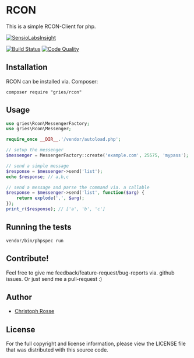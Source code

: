 RCON
========

This is a simple RCON-Client for php.

[![SensioLabsInsight](https://insight.sensiolabs.com/projects/49b6b2b4-06a6-40c3-af3f-a921e790e0c6/big.png)](https://insight.sensiolabs.com/projects/49b6b2b4-06a6-40c3-af3f-a921e790e0c6)

[![Build Status](https://travis-ci.org/gries/rcon.png?branch=master)](https://travis-ci.org/gries/rcon)
[![Code Quality](https://scrutinizer-ci.com/g/gries/rcon/badges/quality-score.png?b=master)](https://scrutinizer-ci.com/g/gries/rcon/)

Installation
------------

RCON can be installed via. Composer:

    composer require "gries/rcon"

Usage
-----------
```php
use gries\Rcon\MessengerFactory;
use gries\Rcon\Messenger;

require_once __DIR__.'/vendor/autoload.php';

// setup the messenger
$messenger = MessengerFactory::create('example.com', 25575, 'mypass');

// send a simple message
$response = $messenger->send('list');
echo $response; // a,b,c

// send a message and parse the command via. a callable
$response = $messenger->send('list', function($arg) {
    return explode(',', $arg);
});
print_r($response); // ['a', 'b', 'c']
```
Running the tests
-----------------
    vendor/bin/phpspec run

Contribute!
-----------
Feel free to give me feedback/feature-request/bug-reports via. github issues.
Or just send me a pull-request :)


Author
------

- [Christoph Rosse](http://twitter.com/griesx)

License
-------

For the full copyright and license information, please view the LICENSE file that was distributed with this source code.
